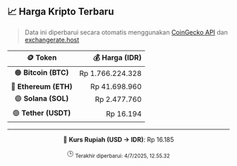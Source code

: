 

<!-- HARGA_KRIPTO -->
## 📈 Harga Kripto Terbaru

> Data ini diperbarui secara otomatis menggunakan [CoinGecko API](https://www.coingecko.com/) dan [exchangerate.host](https://exchangerate.host/)

<div align="center">

| 🪙 Token | 💰 Harga (IDR) |
|:------:|---------------:|
| 🟠 **Bitcoin (BTC)**   | Rp 1.766.224.328 |
| 🔵 **Ethereum (ETH)**  | Rp 41.698.960 |
| 🟣 **Solana (SOL)**    | Rp 2.477.760 |
| 🟢 **Tether (USDT)**   | Rp 16.194 |

---

💱 **Kurs Rupiah (USD → IDR)**: Rp 16.185

🕒 <sub>Terakhir diperbarui: 4/7/2025, 12.55.32</sub>

</div>
<!-- /HARGA_KRIPTO -->